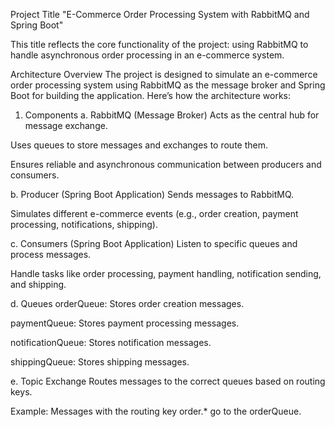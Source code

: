 Project Title
"E-Commerce Order Processing System with RabbitMQ and Spring Boot"

This title reflects the core functionality of the project: using RabbitMQ to handle asynchronous order processing in an e-commerce system.

Architecture Overview
The project is designed to simulate an e-commerce order processing system using RabbitMQ as the message broker and Spring Boot for building the application. Here’s how the architecture works:

1. Components
a. RabbitMQ (Message Broker)
Acts as the central hub for message exchange.

Uses queues to store messages and exchanges to route them.

Ensures reliable and asynchronous communication between producers and consumers.

b. Producer (Spring Boot Application)
Sends messages to RabbitMQ.

Simulates different e-commerce events (e.g., order creation, payment processing, notifications, shipping).

c. Consumers (Spring Boot Application)
Listen to specific queues and process messages.

Handle tasks like order processing, payment handling, notification sending, and shipping.

d. Queues
orderQueue: Stores order creation messages.

paymentQueue: Stores payment processing messages.

notificationQueue: Stores notification messages.

shippingQueue: Stores shipping messages.

e. Topic Exchange
Routes messages to the correct queues based on routing keys.

Example: Messages with the routing key order.* go to the orderQueue.
